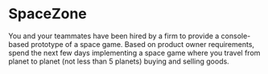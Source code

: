 # SpaceZone
You and your teammates have been hired by a firm to provide a console-based prototype of a space game. Based on product owner requirements, spend the next few days implementing a space game where you travel from planet to planet (not less than 5 planets) buying and selling goods.
